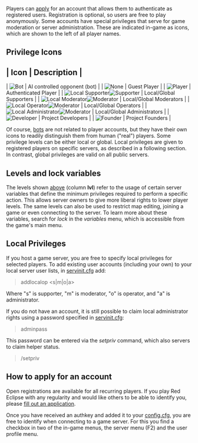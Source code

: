 Players can [apply](https://redeclipse.net/apply) for an account that allows them to authenticate as registered users. Registration is optional, so users are free to play anonymously. Some accounts have special privileges that serve for game moderation or server administration. These are indicated in-game as icons, which are shown to the left of all player names.

## Privilege Icons

| Icon | Description |
----------------------
| ![Bot](images/privs/bot.png) | AI controlled opponent (bot) |
| ![None](images/privs/none.png) | Guest Player |
| ![Player](images/privs/player.png) | Authenticated Player |
| ![Local Supporter](images/privs/localsupporter.png)![Supporter](images/privs/supporter.png) | Local/Global Supporters |
| ![Local Moderator](images/privs/localmoderator.png)![Moderator](images/privs/moderator.png) | Local/Global Moderators |
| ![Local Operator](images/privs/localoperator.png)![Moderator](images/privs/operator.png) | Local/Global Operators |
| ![Local Administrator](images/privs/localadministrator.png)![Moderator](images/privs/administrator.png) | Local/Global Administrators |
| ![Developer](images/privs/developer.png) | Project Developers |
| ![Founder](images/privs/founder.png) | Project Founders |

Of course, [bots](Bots) are not related to player accounts, but they have their own icons to readily distinguish them from human ("real") players. Some privilege levels can be either local or global. Local privileges are given to registered players on specific servers, as described in a following section. In contrast, global privileges are valid on all public servers.

## Levels and lock variables

The levels shown [above](#privilege-icons) (column **lvl**) refer to the usage of certain server variables that define the minimum privileges required to perform a specific action. This allows server owners to give more liberal rights to lower player levels. The same levels can also be used to restrict map editing, joining a game or even connecting to the server. To learn more about these variables, search for *lock* in the *variables* menu, which is accessible from the game's main menu.

## Local Privileges

If you host a game server, you are free to specify local privileges for selected players. To add existing user accounts (including your own) to your local server user lists, in [servinit.cfg](Server_Setup#Configuration_Files) add:

> addlocalop <handle> <s|m|o|a>

Where "s" is supporter, "m" is moderator, "o" is operator, and "a" is administrator.

If you do not have an account, it is still possible to claim local administrator rights using a password specified in [servinit.cfg](Server_Setup#Configuration_Files):

> adminpass <password> 

This password can be entered via the *setpriv* command, which also servers to claim helper status.

> /setpriv <password>

## How to apply for an account

Open registrations are available for all recurring players. If you play Red Eclipse with any regularity and would like others to be able to identify you, please [fill out an application](https://redeclipse.net/apply).

Once you have received an authkey and added it to your [config.cfg](Game-Settings#config.cfg), you are free to identify when connecting to a game server. For this you find a checkbox in two of the in-game menus, the server menu (F2) and the user profile menu.
